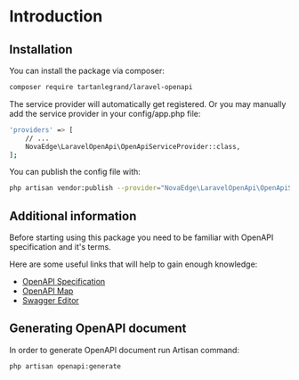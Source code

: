 # Introduction

## Installation

You can install the package via composer:

```bash
composer require tartanlegrand/laravel-openapi
```

The service provider will automatically get registered. Or you may manually add the service provider in your config/app.php file:

```bash
'providers' => [
    // ...
    NovaEdge\LaravelOpenApi\OpenApiServiceProvider::class,
];
```

You can publish the config file with:

```bash
php artisan vendor:publish --provider="NovaEdge\LaravelOpenApi\OpenApiServiceProvider" --tag="openapi-config"
```

## Additional information

Before starting using this package you need to be familiar with OpenAPI specification and it's terms.

Here are some useful links that will help to gain enough knowledge:
* [OpenAPI Specification](https://github.com/OAI/OpenAPI-Specification/blob/master/versions/3.0.2.md)
* [OpenAPI Map](https://openapi-map.apihandyman.io)
* [Swagger Editor](https://editor.swagger.io/)

## Generating OpenAPI document

In order to generate OpenAPI document run Artisan command:

```bash
php artisan openapi:generate
```
